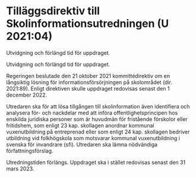 # Tilläggsdirektiv till Skolinformationsutredningen (U 2021:04)

Utvidgning och förlängd tid för uppdraget.

Utvidgning och förlängd tid för uppdraget.

Regeringen beslutade den 21 oktober 2021 kommittédirektiv om en långsiktig lösning för informationsförsörjningen på skolområdet (dir. 2021:89). Enligt direktiven skulle uppdraget redovisas senast den 1 december 2022.

Utredaren ska för att lösa tillgången till skolinformation även identifiera och analysera för- och nackdelar med att införa offentlighetsprincipen hos enskilda juridiska personer som är huvudmän för fristående förskolor eller fritidshem, som enligt 23 kap. skollagen anordnar kommunal vuxenutbildning på entreprenad eller som enligt 24 kap. skollagen bedriver utbildning vid folkhögskola som motsvarar kommunal vuxenutbildning i svenska för invandrare (sfi). Utredaren ska lämna nödvändiga författningsförslag.

Utredningstiden förlängs. Uppdraget ska i stället redovisas senast den
31 mars 2023.
